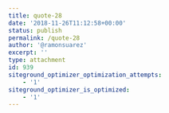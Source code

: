 ```yaml
---
title: quote-28
date: '2018-11-26T11:12:58+00:00'
status: publish
permalink: /quote-28
author: '@ramonsuarez'
excerpt: ''
type: attachment
id: 939
siteground_optimizer_optimization_attempts:
    - '1'
siteground_optimizer_is_optimized:
    - '1'
---
```

<!DOCTYPE html PUBLIC "-//W3C//DTD HTML 4.0 Transitional//EN" "http://www.w3.org/TR/REC-html40/loose.dtd">
<?xml encoding="UTF-8">
